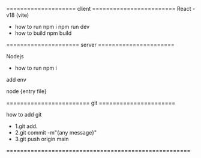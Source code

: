 ==================== client ========================
React - v18 (vite)

- how to run
npm i
npm run dev
- how to build 
npm build

===================== server ======================

Nodejs 

- how to run
npm i

add env

node {entry file}   

======================== git ======================

 how to add git
- 1.git add.
- 2.git commit -m"{any message}"
- 3.git push origin main

=====================================================

